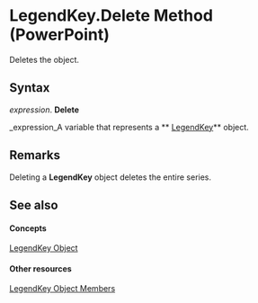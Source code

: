
# LegendKey.Delete Method (PowerPoint)

Deletes the object.


## Syntax

 _expression_. **Delete**

 _expression_A variable that represents a  ** [LegendKey](98e8b9c3-b53e-9595-9389-6f92a6d730f4.md)** object.


## Remarks

Deleting a  **LegendKey** object deletes the entire series.


## See also


#### Concepts


 [LegendKey Object](98e8b9c3-b53e-9595-9389-6f92a6d730f4.md)
#### Other resources


 [LegendKey Object Members](f7790c4f-2d36-698c-349b-2dcd676a38c6.md)
